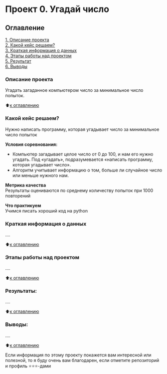 # Проект 0. Угадай число 
## Оглавление  
[1. Описание проекта](https://github.com/Krivonosoviv/Data_science_iVk/blob/main/project0/README.md#Описание-проекта)  
[2. Какой кейс решаем?](https://github.com/Krivonosoviv/Data_science_iVk/blob/main/project0/README.md#Какой-кейс-решаем)  
[3. Краткая информация о данных](https://github.com/Krivonosoviv/Data_science_iVk/blob/main/project0/README.md#Краткая-информация-о-данных)  
[4. Этапы работы над проектом](https://github.com/Krivonosoviv/Data_science_iVk/blob/main/project0/README.md#Этапы-работы-над-проектом)  
[5. Результат](https://github.com/Krivonosoviv/Data_science_iVk/blob/main/project0/README.md#Результат)    
[6. Выводы](https://github.com/Krivonosoviv/Data_science_iVk/blob/main/project0/README.md#Выводы) 

### Описание проекта    
Угадать загаданное компьютером число за минимальное число попыток.

:arrow_up:[к оглавлению](_)


### Какой кейс решаем?    
Нужно написать программу, которая угадывает число за минимальное число попыток

**Условия соревнования:**  
- Компьютер загадывает целое число от 0 до 100, и нам его нужно угадать. Под «угадать», подразумевается «написать программу, которая угадывает число».
- Алгоритм учитывает информацию о том, больше ли случайное число или меньше нужного нам.

**Метрика качества**     
Результаты оцениваются по среднему количеству попыток при 1000 повторений

**Что практикуем**     
Учимся писать хороший код на python


### Краткая информация о данных
....
  
:arrow_up:[к оглавлению](.README.md#Оглавление)


### Этапы работы над проектом  
....

:arrow_up:[к оглавлению](.README.md#Оглавление)


### Результаты:  
....

:arrow_up:[к оглавлению](.README.md#Оглавление)


### Выводы:  
....

:arrow_up:[к оглавлению](.README.md#Оглавление)


Если информация по этому проекту покажется вам интересной или полезной, то я буду очень вам благодарен, если отметите репозиторий и профиль ⭐️⭐️⭐️-дами